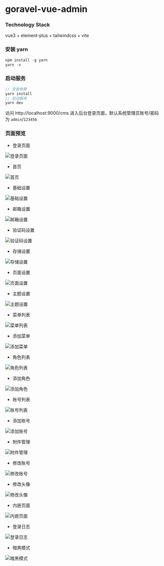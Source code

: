 # goravel-vue-admin

### Technology Stack
vue3 + element-plus  + tailwindcss + vite

### 安装 yarn
```go
npm install -g yarn
yarn -v
```

### 启动服务

```go
// 安装依赖
yarn install
// 启动服务
yarn dev
```

访问 http://localhost:9000/cms 进入后台登录页面，默认系统管理员账号/密码为 `admin`/`123456`

### 页面预览
- 登录页面

![登录页面](/snapshot/login.png)

- 首页

![首页](/snapshot/home.png)

- 基础设置

![基础设置](/snapshot/base-setting.png)

- 邮箱设置

![邮箱设置](/snapshot/mail-setting.png)

- 验证码设置

![验证码设置](/snapshot/captcha-setting.png)

- 存储设置

![存储设置](/snapshot/storage-setting.png)


- 页面设置

![页面设置](/snapshot/page-setting.png)

- 主题设置

![主题设置](/snapshot/theme-setting.png)

- 菜单列表

![菜单列表](/snapshot/menu-list.png)

- 添加菜单

![添加菜单](/snapshot/menu-add.png)

- 角色列表

![角色列表](/snapshot/role-list.png)

- 添加角色

![添加角色](/snapshot/role-add.png)

- 账号列表

![账号列表](/snapshot/admin-list.png)

- 添加账号

![添加账号](/snapshot/admin-add.png)


- 附件管理

![附件管理](/snapshot/attach-list.png)


- 修改账号

![修改账号](/snapshot/profile.png)

- 修改头像

![修改头像](/snapshot/avatar-edit.png)

- 内嵌页面

![内嵌页面](/snapshot/iframe.png)

- 登录日志

![登录日志](/snapshot/login-log.png)

- 暗黑模式

![暗黑模式](/snapshot/dark.png)